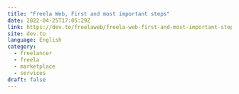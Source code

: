 ```yaml
---
title: "Freela Web, First and most important steps"
date: 2022-04-25T17:05:29Z
link: https://dev.to/freelaweb/freela-web-first-and-most-important-steps-1oca?utm_medium=RSS&utm_source=news.12bit.vn
site: dev.to
language: English
category:
  - freelancer
  - freela
  - marketplace
  - services
draft: false
---
```

